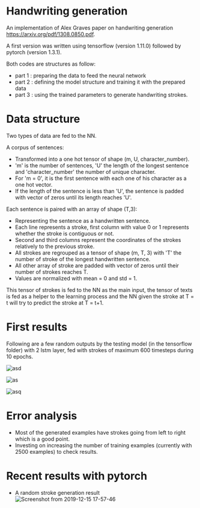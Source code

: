 # Handwriting generation

An implementation of Alex Graves paper on handwriting generation https://arxiv.org/pdf/1308.0850.pdf.

A first version was written using tensorflow (version 1.11.0) followed by pytorch (version 1.3.1).

Both codes are structures as follow: 
- part 1 : preparing the data to feed the neural network
- part 2 : defining the model structure and training it with the prepared data
- part 3 : using the trained parameters to generate handwriting strokes.
                                     
                                     
# Data structure

Two types of data are fed to the NN. 


A corpus of sentences:
  - Transformed into a one hot tensor of shape (m, U, character_number).
  - 'm' is the number of sentences, 'U' the length of the longest sentence and 'character_number' the number of unique character.
  - For 'm = 0', it is the first sentence with each one of his character as a one hot vector. 
  - If the length of the sentence is less than 'U', the sentence is padded with vector of zeros until its length reaches 'U'.

Each sentence is paired with an array of shape (T,3):
  - Representing the sentence as a handwritten sentence. 
  - Each line represents a stroke, first column with value 0 or 1 represents whether the stroke is contiguous or not. 
  - Second and third columns represent the coordinates of the strokes relatively to the previous stroke. 
  - All strokes are regrouped as a tensor of shape (m, T, 3) with 'T' the number of stroke of the longest handwritten sentence. 
  - All other array of stroke are padded with vector of zeros until their number of strokes reaches T.
  - Values are normalized with mean = 0 and std = 1.


This tensor of strokes is fed to the NN as the main input, the tensor of texts is fed as a helper to the learning process and the NN given the stroke at T = t will try to predict the stroke at T = t+1.


# First results

Following are a few random outputs by the testing model (in the tensorflow folder) with 2 lstm layer, fed with strokes of maximum 600 timesteps during 10 epochs. 

![asd](https://user-images.githubusercontent.com/34350063/49361900-1f3a7280-f718-11e8-9ab2-3d94b305f044.png)

![as](https://user-images.githubusercontent.com/34350063/49361918-28c3da80-f718-11e8-9cb8-84cc956c6937.png)

![asq](https://user-images.githubusercontent.com/34350063/49361931-311c1580-f718-11e8-9588-77a97134267b.png)


# Error analysis

- Most of the generated examples have strokes going from left to right which is a good point.
- Investing on increasing the number of training examples (currently with 2500 examples) to check results.

# Recent results with pytorch
- A random stroke generation result
![Screenshot from 2019-12-15 17-57-46](https://user-images.githubusercontent.com/34350063/70866013-83ffee00-1f64-11ea-9f74-1b0d1098fda0.png)
